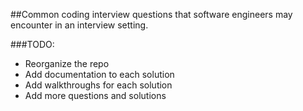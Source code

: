 ##Common coding interview questions that software engineers may encounter in an interview setting.

###TODO:
* Reorganize the repo
* Add documentation to each solution
* Add walkthroughs for each solution
* Add more questions and solutions